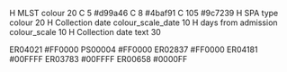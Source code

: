 

H	MLST	colour	20
C	5	#d99a46
C	8	#4baf91
C	105	#9c7239
H	SPA type	colour	20
H	Collection date	colour_scale_date	10
H	days from admission	colour_scale	10
H	Collection date	text	30

ER04021	#FF0000
PS00004	#FF0000
ER02837	#FF0000
ER04181	#00FFFF
ER03783	#00FFFF
ER00658	#0000FF
